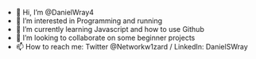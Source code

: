 - 👋 Hi, I’m @DanielWray4
- 👀 I’m interested in Programming and running
- 🌱 I’m currently learning Javascript and how to use Github
- 💞️ I’m looking to collaborate on some beginner projects
- 📫 How to reach me: Twitter @Networkw1zard / LinkedIn: DanielSWray

<!---
DanielWray4/DanielWray4 is a ✨ special ✨ repository because its `README.md` (this file) appears on your GitHub profile.
You can click the Preview link to take a look at your changes.
--->

